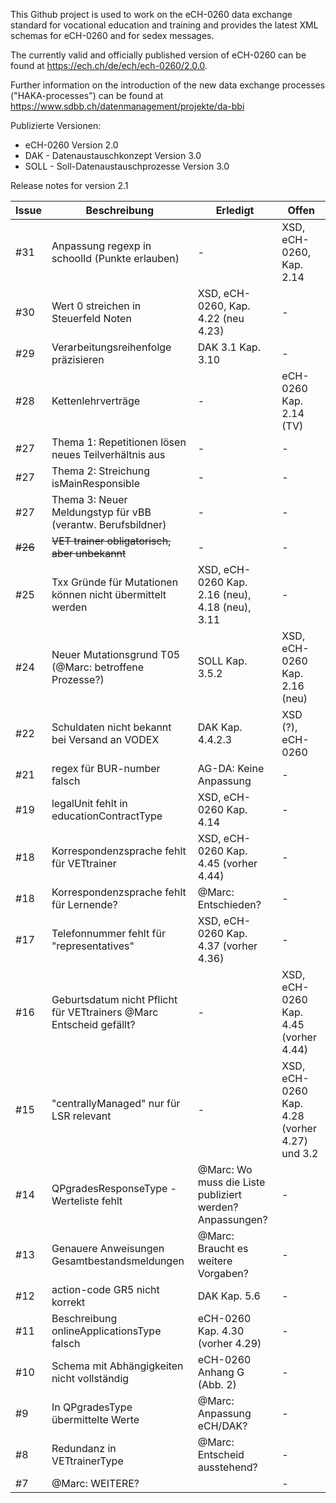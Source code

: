 This Github project is used to work on the eCH-0260 data exchange standard for vocational education and training and provides the latest XML schemas for eCH-0260 and for sedex messages.

The currently valid and officially published version of eCH-0260 can be found at https://ech.ch/de/ech/ech-0260/2.0.0.

Further information on the introduction of the new data exchange processes ("HAKA-processes") can be found at https://www.sdbb.ch/datenmanagement/projekte/da-bbi

Publizierte Versionen: 
- eCH-0260 Version 2.0
- DAK - Datenaustauschkonzept Version 3.0
- SOLL - Soll-Datenaustauschprozesse Version 3.0


Release notes for version 2.1

| Issue    | Beschreibung | Erledigt | Offen |
| -------- | ------- | ------- |------- |
| #31  | Anpassung regexp in schoolId (Punkte erlauben) | - | XSD, eCH-0260, Kap. 2.14  |
| #30  | Wert 0 streichen in Steuerfeld Noten | XSD, eCH-0260, Kap. 4.22 (neu 4.23) | - |
| #29  | Verarbeitungsreihenfolge präzisieren | DAK 3.1 Kap. 3.10 | - |
| #28  | Kettenlehrverträge | - | eCH-0260 Kap. 2.14 (TV) |
| #27  | Thema 1: Repetitionen lösen neues Teilverhältnis aus | - | - |
| #27  | Thema 2: Streichung isMainResponsible | - | - |
| #27  | Thema 3: Neuer Meldungstyp für vBB (verantw. Berufsbildner) | - | - |
|~~#26~~| ~~VET trainer obligatorisch, aber unbekannt~~ | - | - |~~
| #25  | Txx Gründe für Mutationen können nicht übermittelt werden | XSD, eCH-0260 Kap. 2.16 (neu), 4.18 (neu), 3.11 | - |
| #24  | Neuer Mutationsgrund T05 (@Marc: betroffene Prozesse?) | SOLL Kap. 3.5.2 | XSD, eCH-0260 Kap. 2.16 (neu) |
| #22  | Schuldaten nicht bekannt bei Versand an VODEX | DAK Kap. 4.4.2.3 | XSD (?), eCH-0260 |
| #21  | regex für BUR-number falsch | AG-DA: Keine Anpassung | - |
| #19  | legalUnit fehlt in educationContractType | XSD, eCH-0260 Kap. 4.14 | - |
| #18  | Korrespondenzsprache fehlt für VETtrainer | XSD, eCH-0260 Kap. 4.45 (vorher 4.44) | - |
| #18  | Korrespondenzsprache fehlt für Lernende? | @Marc: Entschieden? | - |
| #17  | Telefonnummer fehlt für "representatives" | XSD, eCH-0260 Kap. 4.37 (vorher 4.36) | - |
| #16  | Geburtsdatum nicht Pflicht für VETtrainers @Marc Entscheid gefällt? | - | XSD, eCH-0260 Kap. 4.45 (vorher 4.44) |
| #15  | "centrallyManaged" nur für LSR relevant | - | XSD, eCH-0260 Kap. 4.28 (vorher 4.27) und 3.2 |
| #14  | QPgradesResponseType - Werteliste fehlt | @Marc: Wo muss die Liste publiziert werden? Anpassungen? | - |
| #13  | Genauere Anweisungen Gesamtbestandsmeldungen | @Marc: Braucht es weitere Vorgaben? | - |
| #12  | action-code GR5 nicht korrekt | DAK Kap. 5.6  | - |
| #11  | Beschreibung onlineApplicationsType falsch | eCH-0260 Kap. 4.30 (vorher 4.29) | - |
| #10  | Schema mit Abhängigkeiten nicht vollständig | eCH-0260 Anhang G (Abb. 2) | - |
| #9  | In QPgradesType übermittelte Werte | @Marc: Anpassung eCH/DAK?  | - |
| #8  | Redundanz in VETtrainerType  | @Marc: Entscheid ausstehend? | - |
| #7  | @Marc: WEITERE? |  | - |



